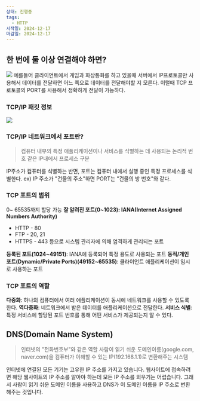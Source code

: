 ```yaml
---
상태: 진행중
tags:
  - HTTP
시작일: 2024-12-17
마감일: 2024-12-17
---
```

## 한 번에 둘 이상 연결해야 하면?
![](https://i.imgur.com/9cutPcv.png)
예를들어 클라이언트에서 게임과 화상통화를 하고 있을때 서버에서 IP프로토콜만 사용해서 데이터를 전달하면 어느 쪽으로 데이터를 전달해야할 지 모른다. 이럴때 TCP 프로토콜의 PORT를 사용해서 정확하게 전달이 가능하다.

### TCP/IP 패킷 정보
![](https://i.imgur.com/UrddA0c.png)

### TCP/IP 네트워크에서 포트란? 
> 컴퓨터 내부의 특정 애플리케이션이나 서비스를 식별하는 데 사용되는 논리적 번호
> 같은 IP내에서 프로세스 구분

IP주소가 컴퓨터를 식별하는 반면, 포트는 컴퓨터 내에서 실행 중인 특정 프로세스를 식별한다.
	ex) IP 주소가 "건물의 주소"하면 PORT는 "건물의 방 번호"와 같다.

### TCP 포트의 범위
0~ 65535까지 할당 가능
**잘 알려진 포트(0~1023): IANA(Internet Assigned Numbers Authority)**
- HTTP - 80
- FTP - 20, 21
- HTTPS - 443
등으로 시스템 관리자에 의해 엄격하게 관리되는 포트

**등록된 포트(1024~49151)**: IANA에 등록되어 특정 용도로 사용되는 포트
**동적/개인 포트(Dynamic/Private Ports)(49152~65535)**: 클라이언트 애플리케이션이 임시로 사용하는 포트

### TCP 포트의 역할
**다중화**: 하나의 컴퓨터에서 여러 애플리케이션이 동시에 네트워크를 사용할 수 있도록 한다.
**역다중화**: 네트워크에서 받은 데이터를 애플리케이션으로 전달한다.
**서비스 식별**: 특정 서비스에 할당된 포트 번호를 통해 어떤 서비스가 제공되는지 알 수 있다.

## DNS(Domain Name System)
> 인터넷의 "전화번호부"와 같은 역할 사람이 읽기 쉬운 도메인이름(google.com, naver.com)을 컴퓨터가 이해할 수 있는 IP(192.168.1.1)로 변환해주는 시스템

인터넷에 연결된 모든 기기는 고유한 IP 주소를 가지고 있습니다. 웹사이트에 접속하려면 해당 웹사이트의 IP 주소를 알아야 하는데 모든 IP 주소를 외우기는 어렵습니다.
그래서 사람이 읽기 쉬운 도메인 이름을 사용하고 DNS가 이 도메인 이름을 IP 주소로 변환해주는 것입니다.

